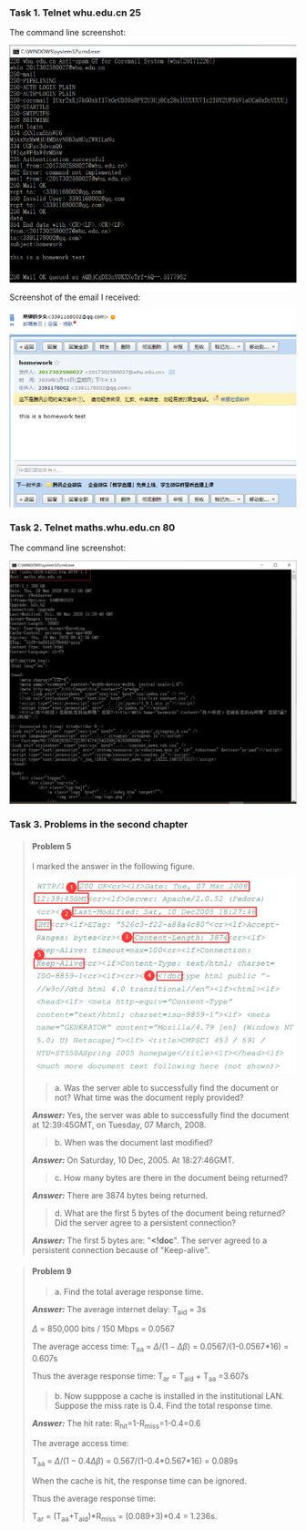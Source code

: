 ### Task 1. Telnet whu.edu.cn 25

The command line screenshot:

![task1.png](https://github.com/JULYAI/assignmentsGrade3/blob/master/images/Task1.png)

Screenshot of the email I received:

![task1(2).png](https://github.com/JULYAI/assignmentsGrade3/blob/master/images/Task1(2).png)



### Task 2. Telnet maths.whu.edu.cn 80

The command line screenshot:

![task2.png](https://github.com/JULYAI/assignmentsGrade3/blob/master/images/Task2.png)



### Task 3. Problems in the second chapter

> #### Problem 5
>
>  I marked the answer in the following figure.
>
> ![P5.png](https://github.com/JULYAI/assignmentsGrade3/blob/master/images/P6.png)
>
> > a. Was the server able to successfully find the document or not? What time was the document reply provided?
>
> ***Answer:*** Yes, the server was able to successfully find the document at 12:39:45GMT, on Tuesday, 07 March, 2008.
>
> > b. When was the document last modified?
>
> ***Answer:*** On Saturday, 10 Dec, 2005. At 18:27:46GMT.
>
> > c. How many bytes are there in the document being returned?
>
> ***Answer:*** There are 3874 bytes being returned.
>
> > d. What are the first 5 bytes of the document being returned? Did the server agree to a persistent connection?
>
> ***Answer:*** The first 5 bytes are: "**<!doc**". The server agreed to a persistent connection because of "Keep-alive".

> #### Problem 9
>
> > a. Find the total average response time.
>
> ***Answer:*** The average internet delay: T<sub>aid</sub> = 3s
>
> $\Delta$ = 850,000 bits / 150 Mbps = 0.0567
>
> The average access time: T<sub>aa</sub> = $\Delta/(1-\Delta\beta)$ = 0.0567/(1-0.0567*16) = 0.607s
>
> Thus the average response time: T<sub>ar</sub> = T<sub>aid</sub> + T<sub>aa</sub> =3.607s
>
> > b. Now supppose a cache is installed in the institutional LAN. Suppose the miss rate is 0.4. Find the total response time.
>
> ***Answer:*** The hit rate: R<sub>hit</sub>=1-R<sub>miss</sub>=1-0.4=0.6
>
> The average access time: 
>
> T<sub>aa</sub> = $\Delta/(1-0.4\Delta\beta)$ = 0.567/(1-0.4\*0.567\*16) = 0.089s
>
> When the cache is hit, the response time can be ignored.
>
> Thus the average response time: 
>
> T<sub>ar</sub> = (T<sub>aa</sub>+T<sub>aid</sub>)*R<sub>miss</sub> = (0.089+3)\*0.4 = 1.236s.